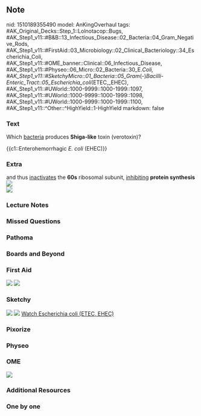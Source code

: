 ## Note
nid: 1510189355490
model: AnKingOverhaul
tags: #AK_Original_Decks::Step_1::Lolnotacop::Bugs, #AK_Step1_v11::#B&B::13_Infectious_Disease::02_Bacteria::04_Gram_Negative_Rods, #AK_Step1_v11::#FirstAid::03_Microbiology::02_Clinical_Bacteriology::34_Escherichia_Coli, #AK_Step1_v11::#OME_banner::Clinical::06_Infectious_Disease, #AK_Step1_v11::#Physeo::06_Micro::02_Bacteria::30_E._Coli, #AK_Step1_v11::#SketchyMicro::01_Bacteria::05_Gram_(-)_Bacilli_-_Enteric_Tract::05_Escherichia_coli_(ETEC,_EHEC), #AK_Step1_v11::#UWorld::1000-9999::1000-1999::1097, #AK_Step1_v11::#UWorld::1000-9999::1000-1999::1098, #AK_Step1_v11::#UWorld::1000-9999::1000-1999::1100, #AK_Step1_v11::^Other::^HighYield::1-HighYield
markdown: false

### Text
Which <u>bacteria</u> produces <b>Shiga-like</b> toxin (verotoxin)?
<div>
  {{c1::Enterohemorrhagic <i>E. coli</i> (EHEC)}}
</div>

### Extra
<div>
  and thus <u>inactivates</u> the <b>60s</b> ribosomal subunit,
  <u>inhibiting</u> <b>protein synthesis</b>
</div><img src="paste-19069654794727.jpg">
<div><img src="paste-19082539696494.jpg"></div>

### Lecture Notes


### Missed Questions


### Pathoma


### Boards and Beyond


### First Aid
<img src="tmpaivxpcyn.png"> <img src="tmpkdcahfh4.png">

### Sketchy
<img src="paste-4754528796673%20(1).jpg"> <img src=
"paste-e31f6802de01f44013c033703396aea2b874d480.png"> <a href=
"https://dashboard.sketchy.com/study/medical/courses/medical-microbiology/units/medical-microbiology-bacteria/videos/medical-microbiology-bacteria-gram-negative-bacilli-enteric-tract-escherichia-coli-etec-ehec?utm_source=anki&utm_medium=partnership&utm_campaign=february_update&utm_content=medical">
Watch Escherichia coli (ETEC, EHEC)</a>

### Pixorize


### Physeo


### OME
<div class="ome-widget">
  <a href=
  "https://onlinemeded.org/spa/infectious-disease?ref=anki"><img src="_OME_AnkiFlashcards_Topic_2.png"></a>
</div>

### Additional Resources


### One by one


